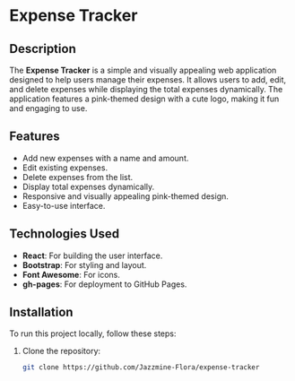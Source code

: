 # Expense Tracker

## Description
The **Expense Tracker** is a simple and visually appealing web application designed to help users manage their expenses. It allows users to add, edit, and delete expenses while displaying the total expenses dynamically. The application features a pink-themed design with a cute logo, making it fun and engaging to use.

## Features
- Add new expenses with a name and amount.
- Edit existing expenses.
- Delete expenses from the list.
- Display total expenses dynamically.
- Responsive and visually appealing pink-themed design.
- Easy-to-use interface.

## Technologies Used
- **React**: For building the user interface.
- **Bootstrap**: For styling and layout.
- **Font Awesome**: For icons.
- **gh-pages**: For deployment to GitHub Pages.

## Installation
To run this project locally, follow these steps:

1. Clone the repository:
   ```bash
   git clone https://github.com/Jazzmine-Flora/expense-tracker
